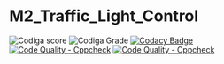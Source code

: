 # M2_Traffic_Light_Control
![Codiga score](https://api.codiga.io/project/32886/score/svg)
![Codiga Grade](https://api.codiga.io/project/32886/status/svg)
[![Codacy Badge](https://app.codacy.com/project/badge/Grade/e0bb17f007e345339471fe03a90a78c7)](https://www.codacy.com/gh/Bhargavi239/M2_Traffic_Light_Control/dashboard?utm_source=github.com&amp;utm_medium=referral&amp;utm_content=Bhargavi239/M2_Traffic_Light_Control&amp;utm_campaign=Badge_Grade)
[![Code Quality - Cppcheck](https://github.com/Bhargavi239/M2_Traffic_Light_Control/actions/workflows/c-cpp.yml/badge.svg)](https://github.com/Bhargavi239/M2_Traffic_Light_Control/actions/workflows/c-cpp.yml)
[![Code Quality - Cppcheck](https://github.com/Bhargavi239/M2_Traffic_Light_Control/actions/workflows/c-cpp.yml/badge.svg)](https://github.com/Bhargavi239/M2_Traffic_Light_Control/actions/workflows/c-cpp.yml)
